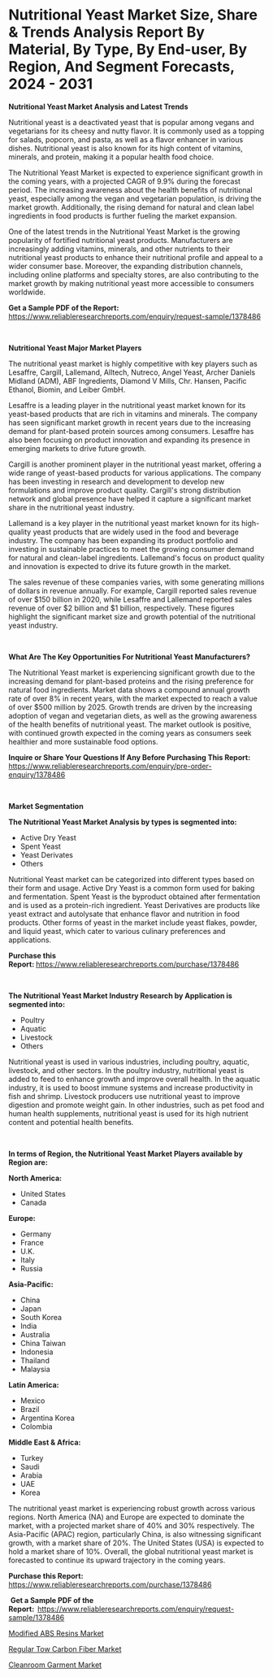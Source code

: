 <p><h1>Nutritional Yeast Market Size, Share & Trends Analysis Report By Material, By Type, By End-user, By Region, And Segment Forecasts, 2024 - 2031</h1></p><p><strong>Nutritional Yeast Market Analysis and Latest Trends</strong></p>
<p><p>Nutritional yeast is a deactivated yeast that is popular among vegans and vegetarians for its cheesy and nutty flavor. It is commonly used as a topping for salads, popcorn, and pasta, as well as a flavor enhancer in various dishes. Nutritional yeast is also known for its high content of vitamins, minerals, and protein, making it a popular health food choice.</p><p>The Nutritional Yeast Market is expected to experience significant growth in the coming years, with a projected CAGR of 9.9% during the forecast period. The increasing awareness about the health benefits of nutritional yeast, especially among the vegan and vegetarian population, is driving the market growth. Additionally, the rising demand for natural and clean label ingredients in food products is further fueling the market expansion.</p><p>One of the latest trends in the Nutritional Yeast Market is the growing popularity of fortified nutritional yeast products. Manufacturers are increasingly adding vitamins, minerals, and other nutrients to their nutritional yeast products to enhance their nutritional profile and appeal to a wider consumer base. Moreover, the expanding distribution channels, including online platforms and specialty stores, are also contributing to the market growth by making nutritional yeast more accessible to consumers worldwide.</p></p>
<p><strong>Get a Sample PDF of the Report:&nbsp;</strong> <a href="https://www.reliableresearchreports.com/enquiry/request-sample/1378486">https://www.reliableresearchreports.com/enquiry/request-sample/1378486</a></p>
<p>&nbsp;</p>
<p><strong>Nutritional Yeast Major Market Players</strong></p>
<p><p>The nutritional yeast market is highly competitive with key players such as Lesaffre, Cargill, Lallemand, Alltech, Nutreco, Angel Yeast, Archer Daniels Midland (ADM), ABF Ingredients, Diamond V Mills, Chr. Hansen, Pacific Ethanol, Biomin, and Leiber GmbH.</p><p>Lesaffre is a leading player in the nutritional yeast market known for its yeast-based products that are rich in vitamins and minerals. The company has seen significant market growth in recent years due to the increasing demand for plant-based protein sources among consumers. Lesaffre has also been focusing on product innovation and expanding its presence in emerging markets to drive future growth.</p><p>Cargill is another prominent player in the nutritional yeast market, offering a wide range of yeast-based products for various applications. The company has been investing in research and development to develop new formulations and improve product quality. Cargill's strong distribution network and global presence have helped it capture a significant market share in the nutritional yeast industry.</p><p>Lallemand is a key player in the nutritional yeast market known for its high-quality yeast products that are widely used in the food and beverage industry. The company has been expanding its product portfolio and investing in sustainable practices to meet the growing consumer demand for natural and clean-label ingredients. Lallemand's focus on product quality and innovation is expected to drive its future growth in the market.</p><p>The sales revenue of these companies varies, with some generating millions of dollars in revenue annually. For example, Cargill reported sales revenue of over $150 billion in 2020, while Lesaffre and Lallemand reported sales revenue of over $2 billion and $1 billion, respectively. These figures highlight the significant market size and growth potential of the nutritional yeast industry.</p></p>
<p>&nbsp;</p>
<p><strong>What Are The Key Opportunities For Nutritional Yeast Manufacturers?</strong></p>
<p><p>The Nutritional Yeast market is experiencing significant growth due to the increasing demand for plant-based proteins and the rising preference for natural food ingredients. Market data shows a compound annual growth rate of over 8% in recent years, with the market expected to reach a value of over $500 million by 2025. Growth trends are driven by the increasing adoption of vegan and vegetarian diets, as well as the growing awareness of the health benefits of nutritional yeast. The market outlook is positive, with continued growth expected in the coming years as consumers seek healthier and more sustainable food options.</p></p>
<p><strong>Inquire or Share Your Questions If Any Before Purchasing This Report:</strong> <a href="https://www.reliableresearchreports.com/enquiry/pre-order-enquiry/1378486">https://www.reliableresearchreports.com/enquiry/pre-order-enquiry/1378486</a></p>
<p>&nbsp;</p>
<p><strong>Market Segmentation</strong></p>
<p><strong>The Nutritional Yeast Market Analysis by types is segmented into:</strong></p>
<p><ul><li>Active Dry Yeast</li><li>Spent Yeast</li><li>Yeast Derivates</li><li>Others</li></ul></p>
<p><p>Nutritional Yeast market can be categorized into different types based on their form and usage. Active Dry Yeast is a common form used for baking and fermentation. Spent Yeast is the byproduct obtained after fermentation and is used as a protein-rich ingredient. Yeast Derivatives are products like yeast extract and autolysate that enhance flavor and nutrition in food products. Other forms of yeast in the market include yeast flakes, powder, and liquid yeast, which cater to various culinary preferences and applications.</p></p>
<p><strong>Purchase this Report:&nbsp;</strong><a href="https://www.reliableresearchreports.com/purchase/1378486">https://www.reliableresearchreports.com/purchase/1378486</a></p>
<p>&nbsp;</p>
<p><strong>The Nutritional Yeast Market Industry Research by Application is segmented into:</strong></p>
<p><ul><li>Poultry</li><li>Aquatic</li><li>Livestock</li><li>Others</li></ul></p>
<p><p>Nutritional yeast is used in various industries, including poultry, aquatic, livestock, and other sectors. In the poultry industry, nutritional yeast is added to feed to enhance growth and improve overall health. In the aquatic industry, it is used to boost immune systems and increase productivity in fish and shrimp. Livestock producers use nutritional yeast to improve digestion and promote weight gain. In other industries, such as pet food and human health supplements, nutritional yeast is used for its high nutrient content and potential health benefits.</p></p>
<p>&nbsp;</p>
<p><strong>In terms of Region, the Nutritional Yeast Market Players available by Region are:</strong></p>
<p>
    <p> <strong> North America: </strong>
        <ul>
            <li>United States</li>
            <li>Canada</li>
        </ul>
        </p> 
    <p> <strong> Europe: </strong>
        <ul>
            <li>Germany</li>
            <li>France</li>
            <li>U.K.</li>
            <li>Italy</li>
            <li>Russia</li>
        </ul>
        </p> 
    <p> <strong> Asia-Pacific: </strong>
        <ul>
            <li>China</li>
            <li>Japan</li>
            <li>South Korea</li>
            <li>India</li>
            <li>Australia</li>
            <li>China Taiwan</li>
            <li>Indonesia</li>
            <li>Thailand</li>
            <li>Malaysia</li>
        </ul>
        </p> 
    <p> <strong> Latin America: </strong>
        <ul>
            <li>Mexico</li>
            <li>Brazil</li>
            <li>Argentina Korea</li>
            <li>Colombia</li>
        </ul>
        </p> 
    <p> <strong> Middle East & Africa: </strong>
        <ul>
            <li>Turkey</li>
            <li>Saudi</li>
            <li>Arabia</li>
            <li>UAE</li>
            <li>Korea</li>
        </ul>
    </p>
    </p>
<p><p>The nutritional yeast market is experiencing robust growth across various regions. North America (NA) and Europe are expected to dominate the market, with a projected market share of 40% and 30% respectively. The Asia-Pacific (APAC) region, particularly China, is also witnessing significant growth, with a market share of 20%. The United States (USA) is expected to hold a market share of 10%. Overall, the global nutritional yeast market is forecasted to continue its upward trajectory in the coming years.</p></p>
<p><strong>Purchase this Report: </strong><a href="https://www.reliableresearchreports.com/purchase/1378486">https://www.reliableresearchreports.com/purchase/1378486</a></p>
<p>&nbsp;<strong>Get a Sample PDF of the Report:&nbsp;&nbsp;</strong><a href="https://www.reliableresearchreports.com/enquiry/request-sample/1378486">https://www.reliableresearchreports.com/enquiry/request-sample/1378486</a></p>
<p><strong></strong></p>
<p><p><a href="https://view.publitas.com/reportprime-1/modified-abs-resins-market-share-market-new-trends-analysis-report-by-type-by-application-by-end-use-by-region-and-segment-forecasts-2023-2030/">Modified ABS Resins Market</a></p><p><a href="https://view.publitas.com/reportprime-1/regular-tow-carbon-fiber-market-size-share-trends-analysis-report-by-application-regional-outlook-competitive-strategies-and-segment-forecasts-2023-2030/">Regular Tow Carbon Fiber Market</a></p><p><a href="https://view.publitas.com/reportprime-1/cleanroom-garment-market-research-report-unlocks-analysis-on-the-market-financial-status-market-size-and-market-revenue-upto-2030/">Cleanroom Garment Market</a></p></p>